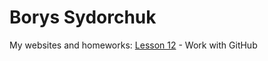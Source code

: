 # Borys Sydorchuk
My websites and homeworks:
[Lesson 12](https://boryssydorchuk.github.io/Lesson_12/index.html "My first project") - Work with GitHub
